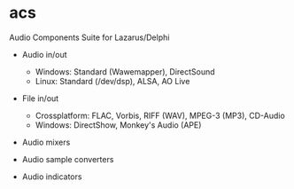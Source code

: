# acs
Audio Components Suite for Lazarus/Delphi

* Audio in/out
  * Windows: Standard (Wawemapper), DirectSound
  * Linux: Standard (/dev/dsp), ALSA, AO Live

* File in/out
  * Crossplatform: FLAC, Vorbis, RIFF (WAV), MPEG-3 (MP3), CD-Audio
  * Windows: DirectShow, Monkey's Audio (APE)

* Audio mixers
* Audio sample converters
* Audio indicators
